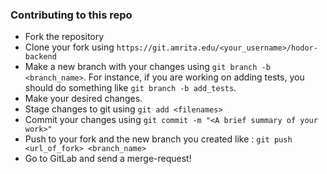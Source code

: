 ### Contributing to this repo

* Fork the repository
* Clone your fork using `https://git.amrita.edu/<your_username>/hodor-backend`
* Make a new branch with your changes using `git branch -b <branch_name>`. For
 instance, if you are working on adding tests, you should do something like `git branch -b add_tests`.
* Make your desired changes.
* Stage changes to git using `git add <filenames>`
* Commit your changes using `git commit -m "<A brief summary of your work>"`
* Push to your fork and the new branch you created like : `git push <url_of_fork> <branch_name>`
* Go to GitLab and send a merge-request!


